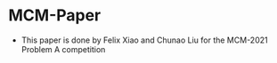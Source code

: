 # MCM-Paper
- This paper is done by Felix Xiao and Chunao Liu for the MCM-2021 Problem A competition
